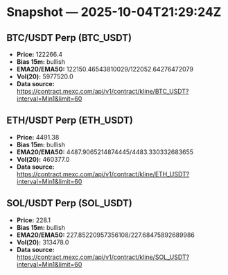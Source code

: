 # Snapshot — 2025-10-04T21:29:24Z

## BTC/USDT Perp (BTC_USDT)
- **Price:** 122266.4
- **Bias 15m:** bullish
- **EMA20/EMA50:** 122150.46543810029/122052.64276472079
- **Vol(20):** 5977520.0
- **Data source:** https://contract.mexc.com/api/v1/contract/kline/BTC_USDT?interval=Min1&limit=60

## ETH/USDT Perp (ETH_USDT)
- **Price:** 4491.38
- **Bias 15m:** bullish
- **EMA20/EMA50:** 4487.9065214874445/4483.330332683655
- **Vol(20):** 460377.0
- **Data source:** https://contract.mexc.com/api/v1/contract/kline/ETH_USDT?interval=Min1&limit=60

## SOL/USDT Perp (SOL_USDT)
- **Price:** 228.1
- **Bias 15m:** bullish
- **EMA20/EMA50:** 227.85220957356108/227.68475892689986
- **Vol(20):** 313478.0
- **Data source:** https://contract.mexc.com/api/v1/contract/kline/SOL_USDT?interval=Min1&limit=60
